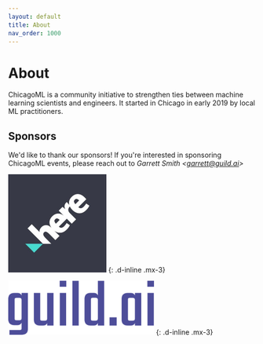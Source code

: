 ```yaml
---
layout: default
title: About
nav_order: 1000
---
```


# About

ChicagoML is a community initiative to strengthen ties between machine
learning scientists and engineers. It started in Chicago in early 2019
by local ML practitioners.

## Sponsors

We'd like to thank our sponsors! If you're interested in sponsoring
ChicagoML events, please reach out to <i>Garrett Smith
&lt;garrett@guild.ai&gt;</i>


<a href="https://here.com"><img src="/assets/images/here.jpg" style="height:200px"></a>
{: .d-inline .mx-3}

<a href="https://guild.ai"><img src="/assets/images/guild.png" style="height:110px"></a>
{: .d-inline .mx-3}
